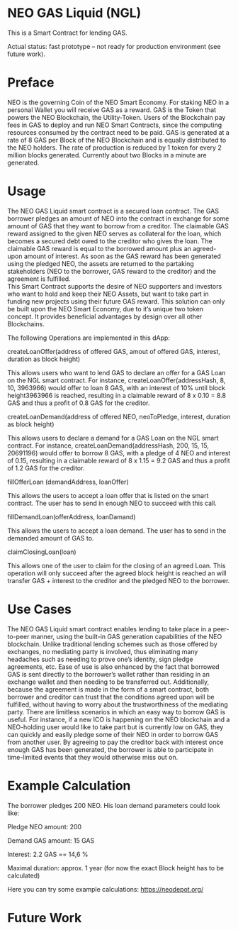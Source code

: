 # NEO GAS Liquid (NGL)
This is a Smart Contract for lending GAS.

Actual status: fast prototype – not ready for production environment (see future work). 

# Preface
NEO is the governing Coin of the NEO Smart Economy. For staking NEO in a personal Wallet you will receive GAS as a reward. GAS is the Token that powers the NEO Blockchain, the Utility-Token. Users of the Blockchain pay fees in GAS to deploy and run NEO Smart Contracts, since the computing resources consumed by the contract need to be paid.  GAS is generated at a rate of 8 GAS per Block of the NEO Blockchain and is equally distributed to the NEO holders. The rate of production is reduced by 1 token for every 2 million blocks generated. Currently about two Blocks in a minute are generated.   

# Usage
The NEO GAS Liquid smart contract is a secured loan contract.  The GAS borrower pledges an amount of NEO into the contract in exchange for some amount of GAS that they want to borrow from a creditor. The claimable GAS reward assigned to the given NEO serves as collateral for the loan, which becomes a secured debt owed to the creditor who gives the loan. The claimable GAS reward is equal to the borrowed amount plus an agreed-upon amount of interest. As soon as the GAS reward has been generated using the pledged NEO, the assets are returned to the partaking stakeholders (NEO to the borrower, GAS reward to the creditor) and the agreement is fulfilled.   
This Smart Contract supports the desire of NEO supporters and investors who want to hold and keep their NEO Assets, but want to take part in funding new projects using their future GAS reward. This solution can only be built upon the NEO Smart Economy, due to it’s unique two token concept. It provides beneficial advantages by design over all other Blockchains.     
 
The following Operations are implemented in this dApp:


createLoanOffer(address of offered GAS, amout of offered GAS, interest, duration as block height)

This allows users who want to lend GAS to declare an offer for a GAS Loan on the NGL smart contract.
For instance, createLoanOffer(addressHash, 8, 10, 3963966) would offer to loan 8 GAS, with an interest of 10% until block height3963966 is reached, resulting in a claimable reward of 8 x 0.10 = 8.8 GAS and thus a profit of 0.8 GAS for the creditor.


createLoanDemand(address of offered NEO, neoToPledge, interest, duration as block height)

This allows users to declare a demand for a GAS Loan on the NGL smart contract.
For instance, createLoanDemand(addressHash, 200, 15, 15, 20691196) would offer to borrow 8 GAS, with a pledge of 4 NEO and interest of 0.15, resulting in a claimable reward of 8 x 1.15 = 9.2 GAS and thus a profit of 1.2 GAS for the creditor.


fillOfferLoan (demandAddress, loanOffer)

This allows the users to accept a loan offer that is listed on the smart contract. The user has to send in enough NEO to succeed with this call. 


fillDemandLoan(offerAddress, loanDamand)

This allows the users to accept a loan demand. The user has to send in the demanded amount of GAS to. 


claimClosingLoan(loan)

This allows one of the user to claim for the closing of an agreed Loan. This operation will only succeed after the agreed block height is reached an will transfer GAS + interest to the creditor and the pledged NEO to the borrower.  

# Use Cases
The NEO GAS Liquid smart contract enables lending to take place in a peer-to-peer manner, using the built-in GAS generation capabilities of the NEO blockchain. Unlike traditional lending schemes such as those offered by exchanges, no mediating party is involved, thus eliminating many headaches such as needing to prove one’s identity, sign pledge agreements, etc. Ease of use is also enhanced by the fact that borrowed GAS is sent directly to the borrower’s wallet rather than residing in an exchange wallet and then needing to be transferred out. Additionally, because the agreement is made in the form of a smart contract, both borrower and creditor can trust that the conditions agreed upon will be fulfilled, without having to worry about the trustworthiness of the mediating party.
There are limitless scenarios in which an easy way to borrow GAS is useful. For instance, if a new ICO is happening on the NEO blockchain and a NEO-holding user would like to take part but is currently low on GAS, they can quickly and easily pledge some of their NEO in order to borrow GAS from another user. By agreeing to pay the creditor back with interest once enough GAS has been generated, the borrower is able to participate in time-limited events that they would otherwise miss out on.


# Example Calculation

The borrower pledges 200 NEO. 
His loan demand parameters could look like:

Pledge NEO amount: 200

Demand GAS amount: 15 GAS

Interest: 2.2 GAS == 14,6 %

Maximal duration: approx. 1 year (for now the exact Block height has to be calculated)

Here you can try some example calculations:  https://neodepot.org/

# Future Work

